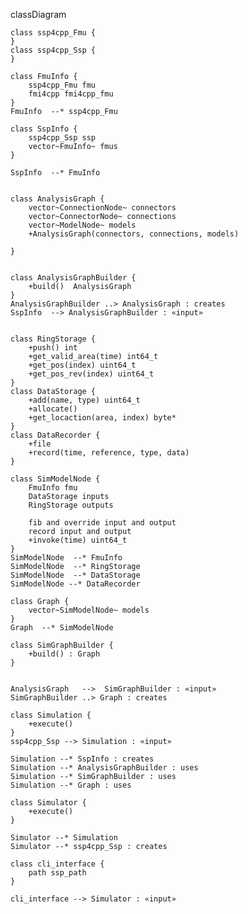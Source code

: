 
classDiagram
    
    class ssp4cpp_Fmu {
    }
    class ssp4cpp_Ssp {
    }
    
    class FmuInfo {
        ssp4cpp_Fmu fmu
        fmi4cpp fmi4cpp_fmu
    }
    FmuInfo  --* ssp4cpp_Fmu

    class SspInfo {
        ssp4cpp_Ssp ssp
        vector~FmuInfo~ fmus
    }
    
    SspInfo  --* FmuInfo


    class AnalysisGraph {
        vector~ConnectionNode~ connectors 
        vector~ConnectorNode~ connections 
        vector~ModelNode~ models 
        +AnalysisGraph(connectors, connections, models)
    
    }


    class AnalysisGraphBuilder {
        +build()  AnalysisGraph
    }
    AnalysisGraphBuilder ..> AnalysisGraph : creates
    SspInfo  --> AnalysisGraphBuilder : «input» 


    class RingStorage {
        +push() int
        +get_valid_area(time) int64_t
        +get_pos(index) uint64_t
        +get_pos_rev(index) uint64_t
    }
    class DataStorage {
        +add(name, type) uint64_t
        +allocate()
        +get_locaction(area, index) byte*
    }
    class DataRecorder {
        +file
        +record(time, reference, type, data)
    }

    class SimModelNode {
        FmuInfo fmu
        DataStorage inputs
        RingStorage outputs
        
        fib and override input and output
        record input and output
        +invoke(time) uint64_t
    }
    SimModelNode  --* FmuInfo
    SimModelNode  --* RingStorage
    SimModelNode  --* DataStorage
    SimModelNode --* DataRecorder

    class Graph {
        vector~SimModelNode~ models 
    }
    Graph  --* SimModelNode

    class SimGraphBuilder {
        +build() : Graph
    }


    AnalysisGraph   -->  SimGraphBuilder : «input» 
    SimGraphBuilder ..> Graph : creates

    class Simulation {
        +execute()
    }
    ssp4cpp_Ssp --> Simulation : «input»  

    Simulation --* SspInfo : creates
    Simulation --* AnalysisGraphBuilder : uses 
    Simulation --* SimGraphBuilder : uses
    Simulation --* Graph : uses

    class Simulator {
        +execute()
    }

    Simulator --* Simulation 
    Simulator --* ssp4cpp_Ssp : creates

    class cli_interface {
        path ssp_path 
    }

    cli_interface --> Simulator : «input» 